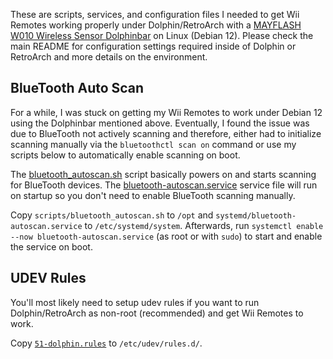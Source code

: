 These are scripts, services, and configuration files I needed to get Wii Remotes working properly under Dolphin/RetroArch with a [MAYFLASH W010 Wireless Sensor Dolphinbar](https://www.amazon.com/Mayflash-W010-Wireless-Sensor-DolphinBar/dp/B00HZWEB74) on Linux (Debian 12). Please check the main README for configuration settings required inside of Dolphin or RetroArch and more details on the environment.

## BlueTooth Auto Scan
For a while, I was stuck on getting my Wii Remotes to work under Debian 12 using the Dolphinbar mentioned above. Eventually, I found the issue was due to BlueTooth not actively scanning and therefore, either had to initialize scanning manually via the `bluetoothctl scan on` command or use my scripts below to automatically enable scanning on boot.

The [bluetooth_autoscan.sh](./scripts/bluetooth_autoscan.sh) script basically powers on and starts scanning for BlueTooth devices. The [bluetooth-autoscan.service](./systemd/bluetooth-autoscan.service) service file will run on startup so you don't need to enable BlueTooth scanning manually.

Copy `scripts/bluetooth_autoscan.sh` to `/opt` and `systemd/bluetooth-autoscan.service` to `/etc/systemd/system`. Afterwards, run `systemctl enable --now bluetooth-autoscan.service` (as root or with `sudo`) to start and enable the service on boot.

## UDEV Rules
You'll most likely need to setup udev rules if you want to run Dolphin/RetroArch as non-root (recommended) and get Wii Remotes to work.

Copy [`51-dolphin.rules`](./udev/51-dolphin.rules) to `/etc/udev/rules.d/`.